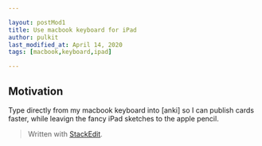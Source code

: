 ```yaml
---

layout: postMod1
title: Use macbook keyboard for iPad
author: pulkit
last_modified_at: April 14, 2020
tags: [macbook,keyboard,ipad]

---
```


## Motivation

Type directly from my macbook keyboard into [anki] so I can publish cards faster, while leavign the fancy iPad sketches to the apple pencil.


> Written with [StackEdit](https://stackedit.io/).
<!--stackedit_data:
eyJoaXN0b3J5IjpbLTExMzM0Mjg0MjVdfQ==
-->